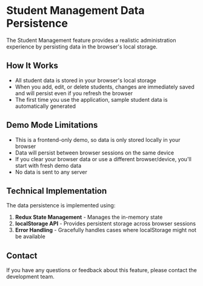 # Student Management Data Persistence

The Student Management feature provides a realistic administration experience by persisting data in the browser's local storage.

## How It Works

- All student data is stored in your browser's local storage
- When you add, edit, or delete students, changes are immediately saved and will persist even if you refresh the browser
- The first time you use the application, sample student data is automatically generated

## Demo Mode Limitations

- This is a frontend-only demo, so data is only stored locally in your browser
- Data will persist between browser sessions on the same device
- If you clear your browser data or use a different browser/device, you'll start with fresh demo data
- No data is sent to any server

## Technical Implementation

The data persistence is implemented using:

1. **Redux State Management** - Manages the in-memory state
2. **localStorage API** - Provides persistent storage across browser sessions
3. **Error Handling** - Gracefully handles cases where localStorage might not be available

## Contact

If you have any questions or feedback about this feature, please contact the development team.
